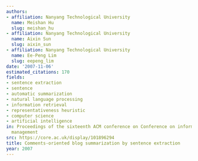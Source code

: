 ```yaml
---
authors:
- affiliation: Nanyang Technological University
  name: Meishan Hu
  slug: meishan_hu
- affiliation: Nanyang Technological University
  name: Aixin Sun
  slug: aixin_sun
- affiliation: Nanyang Technological University
  name: Ee-Peng Lim
  slug: eepeng_lim
date: '2007-11-06'
estimated_citations: 170
fields:
- sentence extraction
- sentence
- automatic summarization
- natural language processing
- information retrieval
- representativeness heuristic
- computer science
- artificial intelligence
in: Proceedings of the sixteenth ACM conference on Conference on information and knowledge
  management
src: https://core.ac.uk/display/101896294
title: Comments-oriented blog summarization by sentence extraction
year: 2007
---
```

